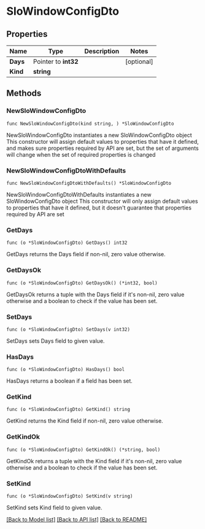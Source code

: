 # SloWindowConfigDto

## Properties

Name | Type | Description | Notes
------------ | ------------- | ------------- | -------------
**Days** | Pointer to **int32** |  | [optional] 
**Kind** | **string** |  | 

## Methods

### NewSloWindowConfigDto

`func NewSloWindowConfigDto(kind string, ) *SloWindowConfigDto`

NewSloWindowConfigDto instantiates a new SloWindowConfigDto object
This constructor will assign default values to properties that have it defined,
and makes sure properties required by API are set, but the set of arguments
will change when the set of required properties is changed

### NewSloWindowConfigDtoWithDefaults

`func NewSloWindowConfigDtoWithDefaults() *SloWindowConfigDto`

NewSloWindowConfigDtoWithDefaults instantiates a new SloWindowConfigDto object
This constructor will only assign default values to properties that have it defined,
but it doesn't guarantee that properties required by API are set

### GetDays

`func (o *SloWindowConfigDto) GetDays() int32`

GetDays returns the Days field if non-nil, zero value otherwise.

### GetDaysOk

`func (o *SloWindowConfigDto) GetDaysOk() (*int32, bool)`

GetDaysOk returns a tuple with the Days field if it's non-nil, zero value otherwise
and a boolean to check if the value has been set.

### SetDays

`func (o *SloWindowConfigDto) SetDays(v int32)`

SetDays sets Days field to given value.

### HasDays

`func (o *SloWindowConfigDto) HasDays() bool`

HasDays returns a boolean if a field has been set.

### GetKind

`func (o *SloWindowConfigDto) GetKind() string`

GetKind returns the Kind field if non-nil, zero value otherwise.

### GetKindOk

`func (o *SloWindowConfigDto) GetKindOk() (*string, bool)`

GetKindOk returns a tuple with the Kind field if it's non-nil, zero value otherwise
and a boolean to check if the value has been set.

### SetKind

`func (o *SloWindowConfigDto) SetKind(v string)`

SetKind sets Kind field to given value.



[[Back to Model list]](../README.md#documentation-for-models) [[Back to API list]](../README.md#documentation-for-api-endpoints) [[Back to README]](../README.md)


